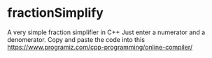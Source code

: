 # fractionSimplify
A very simple fraction simplifier in C++
Just enter a numerator and a denomerator. Copy and paste the code into this https://www.programiz.com/cpp-programming/online-compiler/ 
